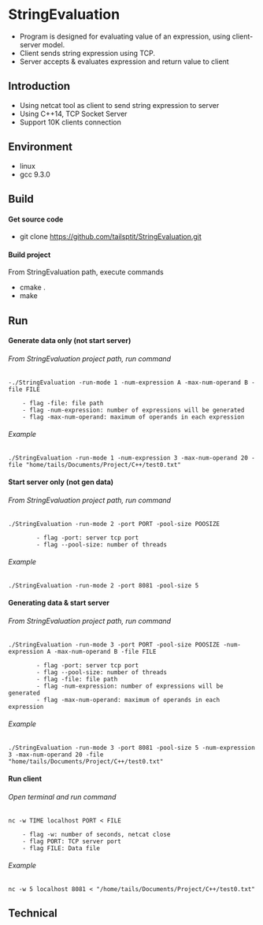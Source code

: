 # StringEvaluation
- Program is designed for evaluating value of an expression, using client-server model.
- Client sends string expression using TCP. 
- Server accepts & evaluates expression and return value to client
  

## Introduction
- Using netcat tool as client to send string expression to server  
- Using C++14, TCP Socket Server
- Support 10K clients connection

## Environment
- linux
- gcc 9.3.0

## Build
#### Get source code
- git clone https://github.com/tailsptit/StringEvaluation.git
#### Build project
From StringEvaluation path, execute commands
- cmake .
- make  

## Run
#### Generate data only (not start server)
###### From StringEvaluation project path, run command
    -./StringEvaluation -run-mode 1 -num-expression A -max-num-operand B -file FILE 
        
        - flag -file: file path
        - flag -num-expression: number of expressions will be generated
        - flag -max-num-operand: maximum of operands in each expression
###### Example
    ./StringEvaluation -run-mode 1 -num-expression 3 -max-num-operand 20 -file "home/tails/Documents/Project/C++/test0.txt" 

#### Start server only (not gen data)
###### From StringEvaluation project path, run command
    ./StringEvaluation -run-mode 2 -port PORT -pool-size POOSIZE
            
            - flag -port: server tcp port
            - flag --pool-size: number of threads      
###### Example
    ./StringEvaluation -run-mode 2 -port 8081 -pool-size 5
#### Generating data & start server
###### From StringEvaluation project path, run command
    ./StringEvaluation -run-mode 3 -port PORT -pool-size POOSIZE -num-expression A -max-num-operand B -file FILE  
            
            - flag -port: server tcp port
            - flag --pool-size: number of threads  
            - flag -file: file path
            - flag -num-expression: number of expressions will be generated
            - flag -max-num-operand: maximum of operands in each expression
###### Example
    ./StringEvaluation -run-mode 3 -port 8081 -pool-size 5 -num-expression 3 -max-num-operand 20 -file "home/tails/Documents/Project/C++/test0.txt" 

#### Run client
###### Open terminal and run command
    nc -w TIME localhost PORT < FILE
        
        - flag -w: number of seconds, netcat close
        - flag PORT: TCP server port
        - flag FILE: Data file
###### Example
    nc -w 5 localhost 8081 < "/home/tails/Documents/Project/C++/test0.txt"
 
## Technical
